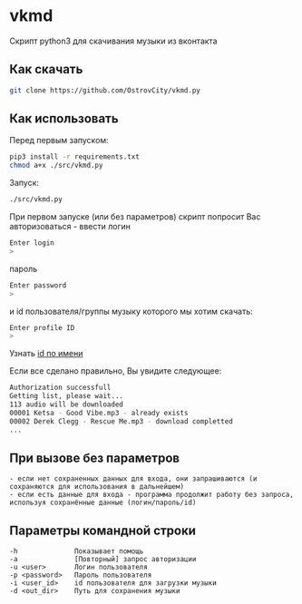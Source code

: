 # vkmd
Скрипт python3 для скачивания музыки из вконтакта

## Как скачать
```bash
git clone https://github.com/OstrovCity/vkmd.py
```

## Как использовать
Перед первым запуском:
```bash
pip3 install -r requirements.txt
chmod a+x ./src/vkmd.py
```
Запуск:
```bash
./src/vkmd.py
```
При первом запуске (или без параметров) скрипт попросит Вас авторизоваться - ввести логин
```bash
Enter login
>
```
пароль
```bash
Enter password
> 
```
и id пользователя/группы музыку которого мы хотим скачать:
```bash
Enter profile ID
> 
```
 Узнать [id по имени](http://regvk.com/id/)

Если все сделано правильно, Вы увидите следующее:
```bash
Authorization successfull
Getting list, please wait...
113 audio will be downloaded
00001 Ketsa - Good Vibe.mp3 - already exists
00002 Derek Clegg - Rescue Me.mp3 - download completted
...
```

## При вызове без параметров
    - если нет сохраненных данных для входа, они запрашиваются (и сохраняются для использования в дальнейшем)
    - если есть данные для входа - программа продолжит работу без запроса, используя сохранённые данные (логин/пароль/id)

## Параметры командной строки
    -h              Показывает помощь
    -a              [Повторный] запрос авторизации
    -u <user>       Логин пользователя
    -p <password>   Пароль пользователя
    -i <user_id>    id пользователя для загрузки музыки
    -d <out_dir>    Путь для сохранения музыки
